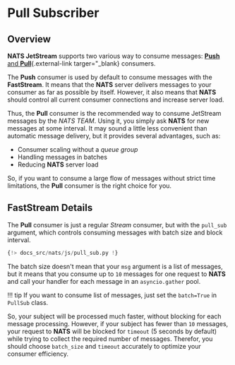 # Pull Subscriber

## Overview

**NATS JetStream** supports two various way to consume messages: [**Push** and **Pull**](https://docs.nats.io/using-nats/developer/develop_jetstream/consumers#push-and-pull-consumers){.external-link targer="_blank} consumers.

The **Push** consumer is used by default to consume messages with the **FastStream**. It means that the **NATS** server delivers messages to your consumer as far as possible by itself. However, it also means that **NATS** should control all current consumer connections and increase server load.

Thus, the **Pull** consumer is the recommended way to consume JetStream messages by the *NATS TEAM*. Using it, you simply ask **NATS** for new messages at some interval. It may sound a little less convenient than automatic message delivery, but it provides several advantages, such as:

* Consumer scaling without a *queue group*
* Handling messages in batches
* Reducing **NATS** server load

So, if you want to consume a large flow of messages without strict time limitations, the **Pull** consumer is the right choice for you.

## FastStream Details

The **Pull** consumer is just a regular *Stream* consumer, but with the `pull_sub` argument, which controls consuming messages with batch size and block interval.

```python linenums="1" hl_lines="10-11"
{!> docs_src/nats/js/pull_sub.py !}
```

The batch size doesn't mean that your `msg` argument is a list of messages, but it means that you consume up to `10` messages for one request to **NATS** and call your handler for each message in an `asyncio.gather` pool.

!!! tip
    If you want to consume list of messages, just set the `batch=True` in `PullSub` class.

So, your subject will be processed much faster, without blocking for each message processing. However, if your subject has fewer than `10` messages, your request to **NATS** will be blocked for `timeout` (5 seconds by default) while trying to collect the required number of messages. Therefor, you should choose `batch_size` and `timeout` accurately to optimize your consumer efficiency.
